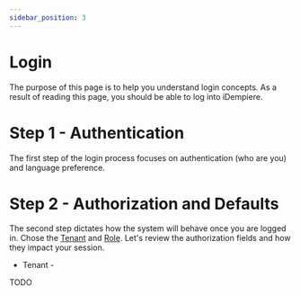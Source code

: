```yaml
---
sidebar_position: 3
---
```

# Login

The purpose of this page is to help you understand login concepts. As a result of reading this page, you should be able to log into iDempiere.

# Step 1 - Authentication

The first step of the login process focuses on authentication (who are you) and language preference.

# Step 2 - Authorization and Defaults

The second step dictates how the system will behave once you are logged in. Chose the [Tenant](vocabulary#tenant) and [Role](vocabulary#role). Let's review the authorization fields and how they impact your session.

* Tenant - 

TODO
